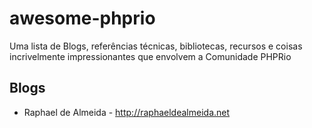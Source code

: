 # awesome-phprio
Uma lista de Blogs, referências técnicas, bibliotecas, recursos e coisas incrivelmente impressionantes que envolvem a Comunidade PHPRio

## Blogs ##
* Raphael de Almeida - http://raphaeldealmeida.net
